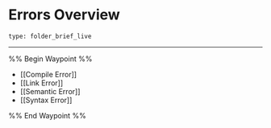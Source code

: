 # Errors Overview
 
```ccard
type: folder_brief_live
```
 
---

%% Begin Waypoint %%
- [[Compile Error]]
- [[Link Error]]
- [[Semantic Error]]
- [[Syntax Error]]

%% End Waypoint %%